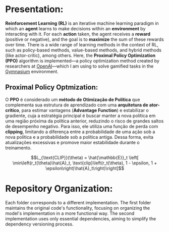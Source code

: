 # Presentation:

**Reinforcement Learning (RL)** is an iterative machine learning paradigm in which an **agent** learns to make decisions within an **environment** by interacting with it. For each **action** taken, the agent receives a **reward** (positive or negative), and the goal is to **maximize** the sum of these rewards over time. There is a wide range of learning methods in the context of RL, such as policy-based methods, value-based methods, and hybrid methods (like actor-critic), among others. Here, the **Proximal Policy Optimization (PPO)** algorithm is implemented—a policy optimization method created by researchers at [OpenAI](https://openai.com/index/openai-baselines-ppo/)—which I am using to solve gamified tasks in the [Gymnasium](https://gymnasium.farama.org/) environment. 

## Proximal Policy Optmization:

O **PPO** é considerado um **método de Otimização de Política** que complementa sua estrutura de aprendizado com uma **arquitetura de ator-critico**, para estimar vantagens (**Advantage Function**) e estabilizar o gradiente, cuja a estratégia principal é buscar manter a nova política em uma região próxima da política anterior, reduzindo o risco de grandes saltos de desempenho negativo. Para isso, ele utiliza uma função de perda com **clipping**, limitando a diferença entre a probabilidade de uma ação sob a nova política e a probabilidade sob a política antiga. Dessa forma, evita atualizações excessivas e promove maior estabilidade durante o treinamento.

$$L_{\text{CLIP}}(\theta) = \hat{\mathbb{E}}_t \left[ \min\left(r_t(\theta)\hat{A}_t, \text{clip}\left(r_t(\theta), 1 - \epsilon, 1 + \epsilon\right)\hat{A}_t\right)\right]$$


# Repository Organization:
Each folder corresponds to a different implementation. The first folder maintains the original code's functionality, focusing on organizing the model's implementation in a more functional way. The second implementation uses only essential dependencies, aiming to simplify the dependency versioning process.
